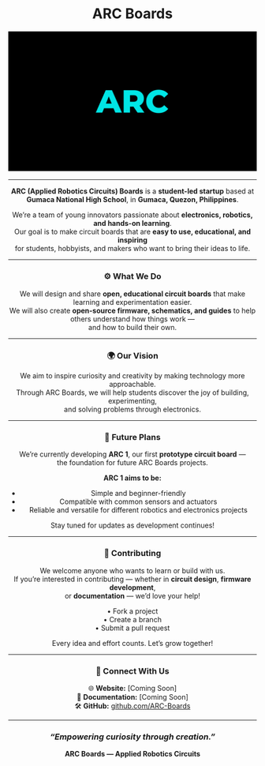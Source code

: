 <div align="center">

# ARC Boards 

![Cover Photo](https://github.com/ARC-Boards/.github/blob/main/profile/images/ARCBoards(Cover).png)

---

**ARC (Applied Robotics Circuits) Boards** is a **student-led startup** based at  
**Gumaca National High School**, in **Gumaca, Quezon, Philippines**.  

We’re a team of young innovators passionate about **electronics, robotics, and hands-on learning**.  
Our goal is to make circuit boards that are **easy to use, educational, and inspiring**  
for students, hobbyists, and makers who want to bring their ideas to life.

---

### ⚙️ What We Do

We will design and share **open, educational circuit boards** that make learning and experimentation easier.  
We will also create **open-source firmware, schematics, and guides** to help others understand how things work —  
and how to build their own.

---

### 🌍 Our Vision

We aim to inspire curiosity and creativity by making technology more approachable.  
Through ARC Boards, we will help students discover the joy of building, experimenting,  
and solving problems through electronics.

---

### 🔭 Future Plans

We’re currently developing **ARC 1**, our first **prototype circuit board** —  
the foundation for future ARC Boards projects.  

**ARC 1 aims to be:**
- Simple and beginner-friendly  
- Compatible with common sensors and actuators  
- Reliable and versatile for different robotics and electronics projects  

Stay tuned for updates as development continues!

---

### 🤝 Contributing

We welcome anyone who wants to learn or build with us.  
If you’re interested in contributing — whether in **circuit design**, **firmware development**,  
or **documentation** — we’d love your help!  

• Fork a project  
• Create a branch  
• Submit a pull request  

Every idea and effort counts. Let’s grow together!

---

### 💬 Connect With Us

🌐 **Website:** [Coming Soon]  
📘 **Documentation:** [Coming Soon]  
🛠️ **GitHub:** [github.com/ARC-Boards](https://github.com/ARC-Boards)

---

### *“Empowering curiosity through creation.”*  
**ARC Boards — Applied Robotics Circuits**

</div>

